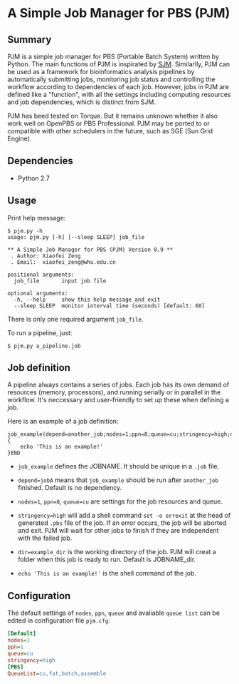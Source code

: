 # A Simple Job Manager for PBS (PJM)

## Summary

PJM is a simple job manager for PBS (Portable Batch System) written by Python. The main functions of PJM is inspirated by [SJM](https://github.com/StanfordBioinformatics/SJM "SJM"). Similarlly, PJM can be used as a framework for bioinformatics analysis pipelines by automatically submitting jobs, monitoring job status and controlling the workflow according to dependencies of each job. However, jobs in PJM are defined like a "function", with all the settings including computing resources and job dependencies, which is distinct from SJM. 

PJM has beed tested on Torque. But it remains unknown whether it also work well on OpenPBS or PBS Professional. PJM may be ported to or compatible with other schedulers in the future, such as SGE (Sun Grid Engine).

## Dependencies


* Python 2.7

## Usage


Print help message:
```
$ pjm.py -h
usage: pjm.py [-h] [--sleep SLEEP] job_file

** A Simple Job Manager for PBS (PJM) Version 0.9 **
 . Author: Xiaofei Zeng
 . Email:  xiaofei_zeng@whu.edu.cn

positional arguments:
  job_file       input job file

optional arguments:
  -h, --help     show this help message and exit
  --sleep SLEEP  monitor interval time (seconds) [default: 60]
```
There is only one required argument `job_file`. 

To run a pipeline, just:
```
$ pjm.py a_pipeline.job
```

## Job definition

A pipeline always contains a series of jobs. Each job has its own demand of resources (memory, processors), and running serially or in parallel in the workflow. It's neccessary and user-friendly to set up these when defining a job.

Here is an example of a job definition:

```shell
job_example(depend=another_job;nodes=1;ppn=8;queue=cu;stringency=high;dir=example_dir){
    echo 'This is an example!'
}END
```

* `job_example` defines the JOBNAME. It should be unique in a `.job` file.

* `depend=jobA` means that `job_example` should be run after `another_job` finished. Default is no dependency.

* `nodes=1`, `ppn=8`, `queue=cu` are settings for the job resources and queue.

* `stringency=high` will add a shell command `set -o errexit` at the head of generated `.pbs` file of the job. If an error occurs, the job will be aborted and exit. PJM will wait for other jobs to finish if they are independent with the failed job. 

* `dir=example_dir` is the working directory of the job. PJM will creat a folder when this job is ready to run. Default is JOBNAME_dir.

* `echo 'This is an example!'` is the shell command of the job.

## Configuration

The default settings of `nodes`, `ppn`, `queue` and avaliable `queue list` can be edited in configuration file `pjm.cfg`:

```cfg
[Default]
nodes=1
ppn=1
queue=cu
stringency=high
[PBS]
QueueList=cu,fat,batch,assemble
```
